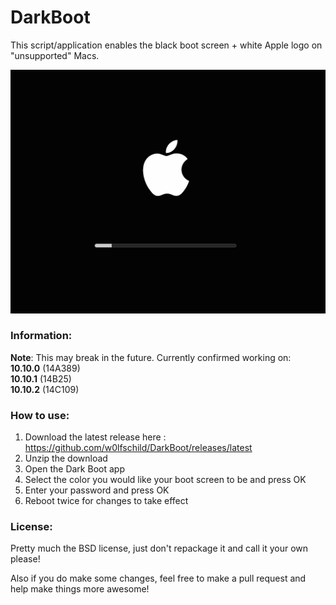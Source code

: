 # DarkBoot
This script/application enables the black boot screen + white Apple logo on "unsupported" Macs.

![Preview](example.png)

### Information:
**Note**: This may break in the future. Currently confirmed working on:    
**10.10.0** (14A389)    
**10.10.1** (14B25)    
**10.10.2** (14C109)    

### How to use:
1. Download the latest release here : https://github.com/w0lfschild/DarkBoot/releases/latest
2. Unzip the download
3. Open the Dark Boot app
4. Select the color you would like your boot screen to be and press OK
5. Enter your password and press OK
6. Reboot twice for changes to take effect
	
### License:
Pretty much the BSD license, just don't repackage it and call it your own please!

Also if you do make some changes, feel free to make a pull request and help make things more awesome!

